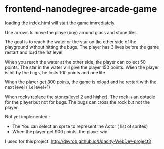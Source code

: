 frontend-nanodegree-arcade-game
===============================

loading the index.html will start the game immediately.

Use arrows to move the player(boy) around grass and stone tiles.

The goal is to reach the water or the star on the other side of the playground without hitting the bugs. The player has 3 lives before the game restart and load the 1st level.

When you reach the water at the other side, the player can collect 50 points. The star in the water will give the player 150 points. When the player is  hit by the bugs, he losts 100 points and one life. 

When the player get 300 points, the game is reload and he restart with the next level ( i.e level+1)

When rocks replace the stones(level 2 and higher). The rock is an obtacle for the player but not for bugs. The bugs can cross the rock but not the player.

Not yet implemented :

- The You can select an sprite to represent the Actor ( list of sprites) 
- When the player get 900 points, the player win 


I used for this project:
http://devrob.github.io/Udacity-WebDev-project3
